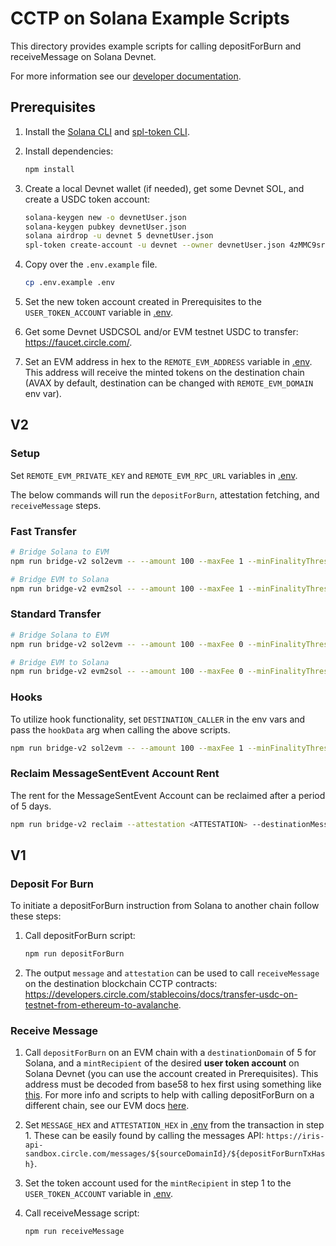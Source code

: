 # CCTP on Solana Example Scripts

This directory provides example scripts for calling depositForBurn and receiveMessage on Solana Devnet.

For more information see our [developer documentation](https://developers.circle.com/stablecoins/docs/cctp-getting-started).

## Prerequisites

1. Install the [Solana CLI](https://docs.solanalabs.com/cli/install) 
and [spl-token CLI](https://spl.solana.com/token#setup).

2. Install dependencies:

    ```bash
    npm install
    ```

3. Create a local Devnet wallet (if needed), get some Devnet SOL, and create a USDC token account:

    ```bash
    solana-keygen new -o devnetUser.json
    solana-keygen pubkey devnetUser.json
    solana airdrop -u devnet 5 devnetUser.json
    spl-token create-account -u devnet --owner devnetUser.json 4zMMC9srt5Ri5X14GAgXhaHii3GnPAEERYPJgZJDncDU
    ```

4. Copy over the `.env.example` file.

    ```bash
    cp .env.example .env
    ```

5. Set the new token account created in Prerequisites to the `USER_TOKEN_ACCOUNT` variable in [.env](./.env).

6. Get some Devnet USDCSOL and/or EVM testnet USDC to transfer: <https://faucet.circle.com/>.

7. Set an EVM address in hex to the `REMOTE_EVM_ADDRESS` variable in [.env](./.env). This address will receive the
minted tokens on the destination chain (AVAX by default, destination can be changed with `REMOTE_EVM_DOMAIN`
env var).

## V2

### Setup

Set `REMOTE_EVM_PRIVATE_KEY` and `REMOTE_EVM_RPC_URL` variables in [.env](./.env).

The below commands will run the `depositForBurn`, attestation fetching, and `receiveMessage` steps.

### Fast Transfer
```bash
# Bridge Solana to EVM
npm run bridge-v2 sol2evm -- --amount 100 --maxFee 1 --minFinalityThreshold 1000

# Bridge EVM to Solana
npm run bridge-v2 evm2sol -- --amount 100 --maxFee 1 --minFinalityThreshold 1000
```

### Standard Transfer
```bash
# Bridge Solana to EVM
npm run bridge-v2 sol2evm -- --amount 100 --maxFee 0 --minFinalityThreshold 2000

# Bridge EVM to Solana
npm run bridge-v2 evm2sol -- --amount 100 --maxFee 0 --minFinalityThreshold 2000
```

### Hooks
To utilize hook functionality, set `DESTINATION_CALLER` in the env vars and pass the `hookData` arg when calling the above scripts.

```bash
npm run bridge-v2 sol2evm -- --amount 100 --maxFee 1 --minFinalityThreshold 1000 --hookData 0x1234
```

### Reclaim MessageSentEvent Account Rent
The rent for the MessageSentEvent Account can be reclaimed after a period of 5 days.

```bash
npm run bridge-v2 reclaim --attestation <ATTESTATION> --destinationMessage <DESTINATION_MESSAGE> --messageSentEventAccount <MESSAGE_SENT_EVENT_ACCOUNT>
```

## V1
### Deposit For Burn

To initiate a depositForBurn instruction from Solana to another chain follow these steps:

1. Call depositForBurn script:

    ```bash
    npm run depositForBurn
    ```

2. The output `message` and `attestation` can be used to call `receiveMessage` on the destination
blockchain CCTP contracts: 
<https://developers.circle.com/stablecoins/docs/transfer-usdc-on-testnet-from-ethereum-to-avalanche>.

### Receive Message

1. Call `depositForBurn` on an EVM chain with a `destinationDomain` of 5 for Solana, and a `mintRecipient` of
the desired **user token account** on Solana Devnet (you can use the account created in Prerequisites). This address must be decoded from base58 to hex first using
something like [this](https://appdevtools.com/base58-encoder-decoder).
For more info and scripts to help with calling depositForBurn on a different chain, see our EVM docs
[here](https://developers.circle.com/stablecoins/docs/transfer-usdc-on-testnet-from-ethereum-to-avalanche).

2. Set `MESSAGE_HEX` and `ATTESTATION_HEX` in [.env](./.env) from the transaction in step 1. These can be easily found by calling the messages API: `https://iris-api-sandbox.circle.com/messages/${sourceDomainId}/${depositForBurnTxHash}`.

3. Set the token account used for the `mintRecipient` in step 1 to the `USER_TOKEN_ACCOUNT` variable in [.env](./.env).

4. Call receiveMessage script:

    ```bash
    npm run receiveMessage
    ```
